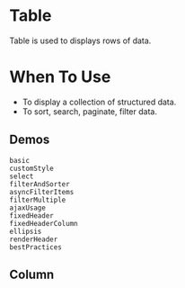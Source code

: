 # Table

<!--single-column-->

Table is used to displays rows of data.

# When To Use

- To display a collection of structured data.
- To sort, search, paginate, filter data.

## Demos

```demo
basic
customStyle
select
filterAndSorter
asyncFilterItems
filterMultiple
ajaxUsage
fixedHeader
fixedHeaderColumn
ellipsis
renderHeader
bestPractices
```

## Column
